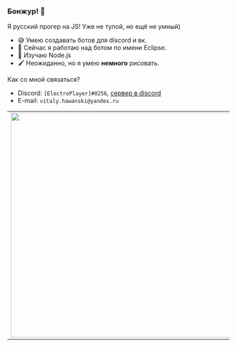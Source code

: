 ### Бонжур! 👋

Я русский прогер на JS! Уже не тупой, но ещё не умный)
- 😅 Умею создавать ботов для discord и вк.
- 🔭 Сейчас я работаю над ботом по имени Eclipse.
- 🌱 Изучаю Node.js
- 🖌️ Неожиданно, но я умею **немного** рисовать.

Как со мной связаться?
- Discord: `[ElectroPlayer]#0256`, [сервер в discord](https://discord.gg/6k8Kxhv)
- E-mail: `vitaly.hawanski@yandex.ru`

<p align="center">
  <table>
  <tr>
      <td><a href="https://github.com/Elektroplayer"><img width="510px" align="left" src="https://github-readme-stats.vercel.app/api?username=Elektroplayer&hide_border=true&count_private=false&layout=compact&hide_title=true&show_icons=true&theme=dark&icon_color=5194f0&bg_color=0d1117"/></td>
      <td><a href="https://github.com/Elektroplayer"><img width="510px" src="https://github-readme-stats.vercel.app/api/top-langs/?username=Elektroplayer&layout=compact&hide_border=true&hide_title=true&theme=dark&icon_color=5194f0&bg_color=0d1117"/></td>
  </tr>   
  </table>
</p>

